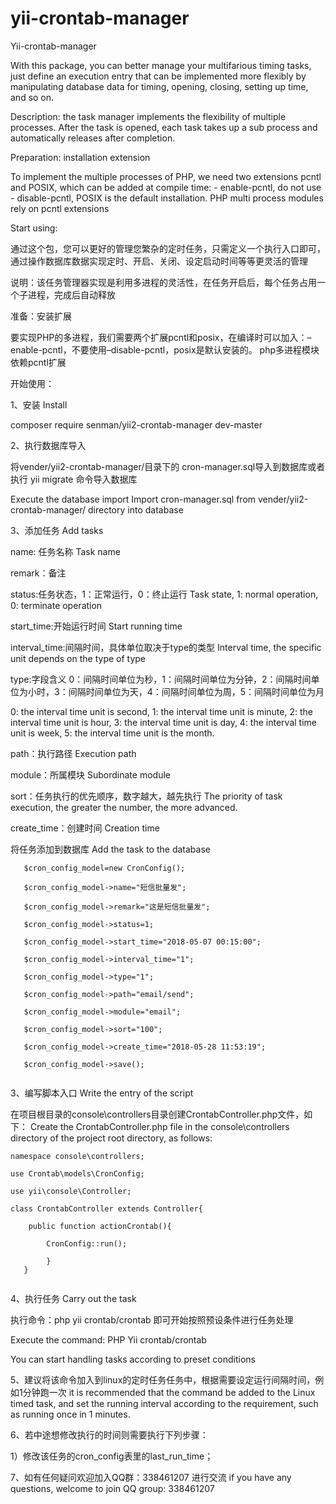 # yii-crontab-manager

Yii-crontab-manager

With this package, you can better manage your multifarious timing tasks, just define an execution entry that can be implemented more flexibly by manipulating database data for timing, opening, closing, setting up time, and so on.



Description: the task manager implements the flexibility of multiple processes. After the task is opened, each task takes up a sub process and automatically releases after completion.



Preparation: installation extension



To implement the multiple processes of PHP, we need two extensions pcntl and POSIX, which can be added at compile time: - enable-pcntl, do not use - disable-pcntl, POSIX is the default installation. PHP multi process modules rely on pcntl extensions



Start using:


通过这个包，您可以更好的管理您繁杂的定时任务，只需定义一个执行入口即可，通过操作数据库数据实现定时、开启、关闭、设定启动时间等等更灵活的管理


说明：该任务管理器实现是利用多进程的灵活性，在任务开启后，每个任务占用一个子进程，完成后自动释放

准备：安装扩展

要实现PHP的多进程，我们需要两个扩展pcntl和posix，在编译时可以加入：–enable-pcntl，不要使用–disable-pcntl，posix是默认安装的。
php多进程模块依赖pcntl扩展

开始使用：



 
1、安装 Install

 composer require senman/yii2-crontab-manager dev-master
 
 
 
2、执行数据库导入


将vender/yii2-crontab-manager/目录下的  cron-manager.sql导入到数据库或者执行 yii migrate 命令导入数据库
 
 
 
Execute the database import
Import cron-manager.sql from vender/yii2-crontab-manager/ directory into database
 
 
 
 
3、添加任务 Add tasks



 name:   任务名称 Task name
 
 remark：备注
 
 status:任务状态，1：正常运行，0：终止运行  Task state, 1: normal operation, 0: terminate operation
 
 start_time:开始运行时间 Start running time
 
 interval_time:间隔时间，具体单位取决于type的类型 Interval time, the specific unit depends on the type of type
 
 type:字段含义  0：间隔时间单位为秒，1：间隔时间单位为分钟，2：间隔时间单位为小时，3：间隔时间单位为天，4：间隔时间单位为周，5：间隔时间单位为月
 
 0: the interval time unit is second, 1: the interval time unit is minute, 2: the interval time unit is hour, 3: the interval time unit is day, 4: the interval time unit is week, 5: the interval time unit is the month.
 
 path：执行路径  Execution path
 
 module：所属模块 Subordinate module
 
 sort：任务执行的优先顺序，数字越大，越先执行 The priority of task execution, the greater the number, the more advanced.
 
 create_time：创建时间  Creation time
 
将任务添加到数据库 Add the task to the database

```
   $cron_config_model=new CronConfig();
   
   $cron_config_model->name="短信批量发";
   
   $cron_config_model->remark="这是短信批量发";
   
   $cron_config_model->status=1;
   
   $cron_config_model->start_time="2018-05-07 00:15:00";
   
   $cron_config_model->interval_time="1";
   
   $cron_config_model->type="1";
   
   $cron_config_model->path="email/send";
   
   $cron_config_model->module="email";
   
   $cron_config_model->sort="100";
   
   $cron_config_model->create_time="2018-05-28 11:53:19";
   
   $cron_config_model->save();
   
   ```
 
3、编写脚本入口 Write the entry of the script

在项目根目录的console\controllers目录创建CrontabController.php文件，如下：
Create the CrontabController.php file in the console\controllers directory of the project root directory, as follows:

```
namespace console\controllers;

use Crontab\models\CronConfig;

use yii\console\Controller;

class CrontabController extends Controller{

    public function actionCrontab(){
    
        CronConfig::run();
        
        }
   } 
 
 ```
 
4、执行任务 Carry out the task

   执行命令：php yii crontab/crontab
   即可开始按照预设条件进行任务处理
   
   Execute the command: PHP Yii crontab/crontab

You can start handling tasks according to preset conditions
   
5、建议将该命令加入到linux的定时任务任务中，根据需要设定运行间隔时间，例如1分钟跑一次
it is recommended that the command be added to the Linux timed task, and set the running interval according to the requirement, such as running once in 1 minutes.


6、若中途想修改执行的时间则需要执行下列步骤：

1）修改该任务的cron_config表里的last_run_time；

7、如有任何疑问欢迎加入QQ群：338461207 进行交流
if you have any questions, welcome to join QQ group: 338461207





    
   
   
   
    
